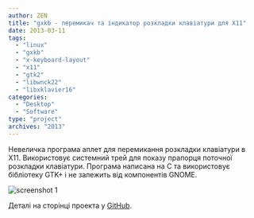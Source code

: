 ```yaml
---
author: ZEN
title: "gxkb - перемикач та індикатор розкладки клавіатури для X11"
date: 2013-03-11
tags:
  - "linux"
  - "gxkb"
  - "x-keyboard-layout"
  - "x11"
  - "gtk2"
  - "libwnck22"
  - "libxklavier16"
categories:
  - "Desktop"
  - "Software"
type: "project"
archives: "2013"
---
```


Невеличка програма аплет для перемикання розкладки клавіатури в X11. Використовує системний трей для показу прапорця поточної розкладки клавіатури.  Програма написана на C та використовує бібліотеку GTK+ і не залежить від компонентів GNOME.

<!--more-->

![screenshot 1](/images/2013/gxkb/gxkb.png#center "gxkb")


Деталі на сторінці проекта у [GitHub](https://github.com/zen-tools/gxkb).

